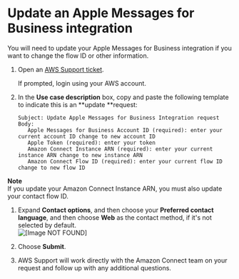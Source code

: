 # Update an Apple Messages for Business integration<a name="update-apple-business-chat"></a>

You will need to update your Apple Messages for Business integration if you want to change the flow ID or other information\. 

1. Open an [AWS Support ticket](https://console.aws.amazon.com/support/home#/case/create?issueType=customer-service&serviceCode=customer-account&categoryCode=activation)\.

   If prompted, login using your AWS account\.

1. In the **Use case description** box, copy and paste the following template to indicate this is an **update **request: 

   ```
   Subject: Update Apple Messages for Business Integration request
   Body:
      Apple Messages for Business Account ID (required): enter your current account ID change to new account ID
      Apple Token (required): enter your token
      Amazon Connect Instance ARN (required): enter your current instance ARN change to new instance ARN
      Amazon Connect Flow ID (required): enter your current flow ID change to new flow ID
   ```
**Note**  
If you update your Amazon Connect Instance ARN, you must also update your contact flow ID\.

1. Expand **Contact options**, and then choose your **Preferred contact language**, and then choose **Web** as the contact method, if it's not selected by default\.  
![\[Image NOT FOUND\]](http://docs.aws.amazon.com/connect/latest/adminguide/images/abc-contact-support-options.png)

1. Choose **Submit**\.

1. AWS Support will work directly with the Amazon Connect team on your request and follow up with any additional questions\.